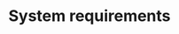 ---
 title: System requirements
 description: System infrastructure requirements for Platform as a Service Plus service.
 template: howto-guide-template
---